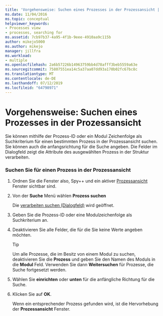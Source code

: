 ```yaml
---
title: 'Vorgehensweise: Suchen eines Prozesses in der Prozessansicht | Microsoft-Dokumentation'
ms.date: 11/04/2016
ms.topic: conceptual
helpviewer_keywords:
- Processes view
- processes, searching for
ms.assetid: 7cb97b37-4a95-4f1b-9eee-4910aa9c115b
author: mikejo5000
ms.author: mikejo
manager: jillfra
ms.workload:
- multiple
ms.openlocfilehash: 2a6b57226b14963759bb4d78afff3beb5559a63e
ms.sourcegitcommit: 75807551ea14c5a37aa07dd93a170b02fc67bc8c
ms.translationtype: MT
ms.contentlocale: de-DE
ms.lasthandoff: 07/12/2019
ms.locfileid: "64798971"
---
```

# <a name="how-to-search-for-a-process-in-processes-view"></a>Vorgehensweise: Suchen eines Prozesses in der Prozessansicht
Sie können mithilfe der Prozess-ID oder ein Modul Zeichenfolge als Suchkriterium für einen bestimmten Prozess in der Prozessansicht suchen. Sie können auch die anfangsrichtung für die Suche angeben. Die Felder im Dialogfeld zeigt die Attribute des ausgewählten Prozess in der Struktur verarbeiten.

### <a name="to-search-for-a-process-in-processes-view"></a>Suchen Sie für einen Prozess in der Prozessansicht

1. Ordnen Sie die Fenster also, Spy++ und ein aktiver [Prozessansicht](../debugger/processes-view.md) Fenster sichtbar sind.

2. Von der **Suche** Menü wählen **Prozess suchen**

    Die [verarbeiten suchen (Dialogfeld)](../debugger/process-search-dialog-box.md) wird geöffnet.

3. Geben Sie die Prozess-ID oder eine Modulzeichenfolge als Suchkriterium an.

4. Deaktivieren Sie alle Felder, die für die Sie keine Werte angeben möchten.

   > [!TIP]
   > Um alle Prozesse, die im Besitz von einem Modul zu suchen, deaktivieren Sie die **Prozess** und geben Sie den Namen des Moduls in die **Modul** Feld. Verwenden Sie dann **Weitersuchen** für Prozesse, die Suche fortgesetzt werden.

5. Wählen Sie **einrichten** oder **unten** für die anfängliche Richtung für die Suche.

6. Klicken Sie auf **OK**.

   Wenn ein entsprechender Prozess gefunden wird, ist die Hervorhebung der **Prozessansicht** Fenster.